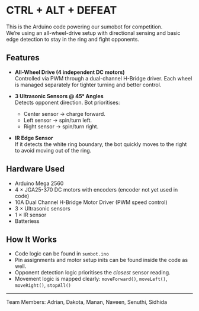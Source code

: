 # CTRL + ALT + DEFEAT 

This is the Arduino code powering our sumobot for competition.  
We’re using an all-wheel-drive setup with directional sensing and basic edge detection to stay in the ring and fight opponents.

## Features

- **All-Wheel Drive (4 independent DC motors)**  
  Controlled via PWM through a dual-channel H-Bridge driver. Each wheel is managed separately for tighter turning and better control.

- **3 Ultrasonic Sensors @ 45° Angles**  
  Detects opponent direction. Bot prioritises:
  - Center sensor → charge forward.
  - Left sensor → spin/turn left.
  - Right sensor → spin/turn right.

- **IR Edge Sensor**  
  If it detects the white ring boundary, the bot quickly moves to the right to avoid moving out of the ring. 

## Hardware Used

- Arduino Mega 2560  
- 4 × JGA25-370 DC motors with encoders (encoder not yet used in code)  
- 10A Dual Channel H-Bridge Motor Driver (PWM speed control)  
- 3 × Ultrasonic sensors  
- 1 × IR sensor  
- Batteriess

## How It Works

- Code logic can be found in `sumbot.ino`
- Pin assignments and motor setup inits can be found inside the code as well. 
- Opponent detection logic prioritises the *closest* sensor reading. 
- Movement logic is mapped clearly: `moveForward()`, `moveLeft()`, `moveRight()`, `stopAll()`

---

Team Members: Adrian, Dakota, Manan, Naveen, Senuthi, Sidhida 